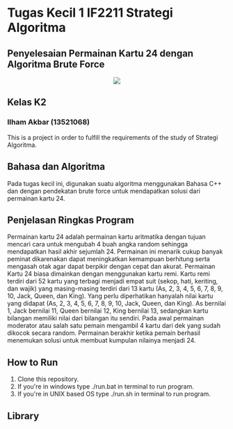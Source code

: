 # Tugas Kecil 1 IF2211 Strategi Algoritma
## Penyelesaian Permainan Kartu 24 dengan Algoritma Brute Force
<p align="center">
    <img src=https://encrypted-tbn0.gstatic.com/images?q=tbn:ANd9GcR6ay7MOuX91ZGQcoakfaZQU1Rc8UsF-b2Vug&usqp=CAU%3E
</p>

## Kelas K2
### Ilham Akbar (13521068)

This is a project in order to fulfill the requirements of the study of Strategi Algoritma.

## Bahasa dan Algoritma
Pada tugas kecil ini, digunakan suatu algoritma menggunakan Bahasa C++ dan dengan pendekatan brute force untuk mendapatkan solusi dari permainan kartu 24.

## Penjelasan Ringkas Program
Permainan kartu 24 adalah permainan kartu aritmatika dengan tujuan mencari cara untuk 
mengubah 4 buah angka random sehingga mendapatkan hasil akhir sejumlah 24. Permainan 
ini menarik cukup banyak peminat dikarenakan dapat meningkatkan kemampuan berhitung 
serta mengasah otak agar dapat berpikir dengan cepat dan akurat. Permainan Kartu 24 biasa 
dimainkan dengan menggunakan kartu remi. Kartu remi terdiri dari 52 kartu yang terbagi 
menjadi empat suit (sekop, hati, keriting, dan wajik) yang masing-masing terdiri dari 13 kartu 
(As, 2, 3, 4, 5, 6, 7, 8, 9, 10, Jack, Queen, dan King). Yang perlu diperhatikan hanyalah nilai 
kartu yang didapat (As, 2, 3, 4, 5, 6, 7, 8, 9, 10, Jack, Queen, dan King). As bernilai 1, Jack 
bernilai 11, Queen bernilai 12, King bernilai 13, sedangkan kartu bilangan memiliki nilai dari 
bilangan itu sendiri. Pada awal permainan moderator atau salah satu pemain mengambil 4 
kartu dari dek yang sudah dikocok secara random. Permainan berakhir ketika pemain berhasil 
menemukan solusi untuk membuat kumpulan nilainya menjadi 24.

## How to Run
1. Clone this repository.
1. If you're in windows type ./run.bat in terminal to run program.
2. If you're in UNIX based OS type ./run.sh in terminal to run program.

## Library 
